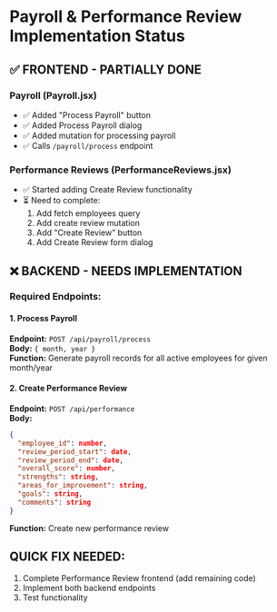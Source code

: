 # Payroll & Performance Review Implementation Status

## ✅ FRONTEND - PARTIALLY DONE

### Payroll (Payroll.jsx)
- ✅ Added "Process Payroll" button
- ✅ Added Process Payroll dialog
- ✅ Added mutation for processing payroll
- ✅ Calls `/payroll/process` endpoint

### Performance Reviews (PerformanceReviews.jsx)  
- ✅ Started adding Create Review functionality
- ⏳ Need to complete:
  1. Add fetch employees query
  2. Add create review mutation
  3. Add "Create Review" button
  4. Add Create Review form dialog

## ❌ BACKEND - NEEDS IMPLEMENTATION

### Required Endpoints:

#### 1. Process Payroll
**Endpoint:** `POST /api/payroll/process`  
**Body:** `{ month, year }`  
**Function:** Generate payroll records for all active employees for given month/year

#### 2. Create Performance Review
**Endpoint:** `POST /api/performance`  
**Body:** 
```json
{
  "employee_id": number,
  "review_period_start": date,
  "review_period_end": date,
  "overall_score": number,
  "strengths": string,
  "areas_for_improvement": string,
  "goals": string,
  "comments": string
}
```
**Function:** Create new performance review

## QUICK FIX NEEDED:

1. Complete Performance Review frontend (add remaining code)
2. Implement both backend endpoints
3. Test functionality


